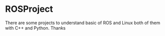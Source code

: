 # ROSProject
There are some projects to understand basic of ROS and Linux both of them with C++ and Python.
Thanks
